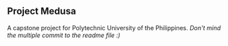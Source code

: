## Project Medusa ##
A capstone project for Polytechnic University of the Philippines.
*Don't mind the multiple commit to the readme file :)*
